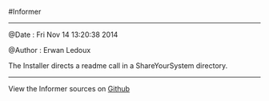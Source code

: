 
<!--
FrozenIsBool False
-->

#Informer

----------------------- ------------------------------------



@Date : Fri Nov 14 13:20:38 2014 

@Author : Erwan Ledoux 



The Installer directs a readme call in a ShareYourSystem directory. 



----------------------------------------------------------------


View the Informer sources on [Github](https://github.com/Ledoux/ShareYourSystem/tree/master/ShareYourSystem.Guiders.Informer)

